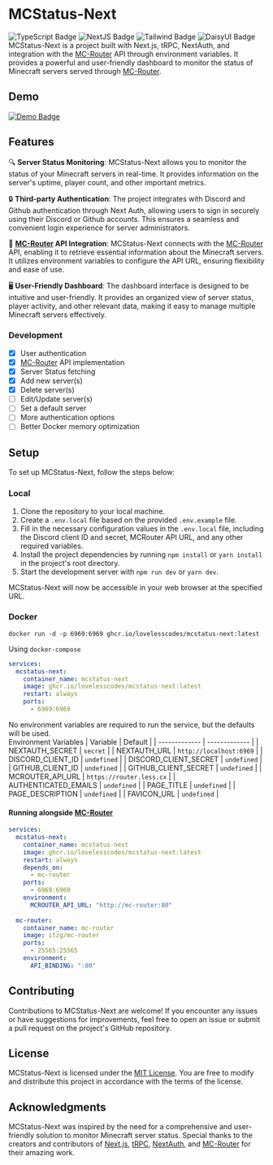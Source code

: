 # MCStatus-Next
![TypeScript Badge](https://img.shields.io/badge/typescript-3178C6?style=for-the-badge&logo=typescript&logoColor=white)
![NextJS Badge](https://img.shields.io/badge/next.js-000000?style=for-the-badge&logo=next.js&logoColor=white)
![Tailwind Badge](https://img.shields.io/badge/tailwind-06B6D4?style=for-the-badge&logo=tailwindcss&logoColor=white)
![DaisyUI Badge](https://img.shields.io/badge/daisyui-5A0EF8?style=for-the-badge&logo=daisyui&logoColor=white)   
MCStatus-Next is a project built with Next.js, tRPC, NextAuth, and integration with the [MC-Router](https://github.com/itzg/mc-router/) API through environment variables. It provides a powerful and user-friendly dashboard to monitor the status of Minecraft servers served through [MC-Router](https://github.com/itzg/mc-router/).    

## Demo
[![Demo Badge](https://img.shields.io/badge/demo_hosted_on-vercel-000000?style=for-the-badge&logo=vercel&logoColor=white)](https://mcstatus-next.vercel.app/)

## Features
🔍 **Server Status Monitoring**: MCStatus-Next allows you to monitor the status of your Minecraft servers in real-time. It provides information on the server's uptime, player count, and other important metrics.

🔒 **Third-party Authentication**: The project integrates with Discord and Github authentication through Next Auth, allowing users to sign in securely using their Discord or Github accounts. This ensures a seamless and convenient login experience for server administrators.

🔌 **[MC-Router](https://github.com/itzg/mc-router/) API Integration**: MCStatus-Next connects with the [MC-Router](https://github.com/itzg/mc-router/) API, enabling it to retrieve essential information about the Minecraft servers. It utilizes environment variables to configure the API URL, ensuring flexibility and ease of use.

🖥️ **User-Friendly Dashboard**: The dashboard interface is designed to be intuitive and user-friendly. It provides an organized view of server status, player activity, and other relevant data, making it easy to manage multiple Minecraft servers effectively.

### Development
- [x] User authentication
- [x] [MC-Router](https://github.com/itzg/mc-router/) API implementation
- [x] Server Status fetching
- [x] Add new server(s)
- [x] Delete server(s)
- [ ] Edit/Update server(s)
- [ ] Set a default server
- [ ] More authentication options
- [ ] Better Docker memory optimization

## Setup
To set up MCStatus-Next, follow the steps below:

### Local
1. Clone the repository to your local machine.
2. Create a `.env.local` file based on the provided `.env.example` file.
3. Fill in the necessary configuration values in the `.env.local` file, including the Discord client ID and secret, MCRouter API URL, and any other required variables.
4. Install the project dependencies by running `npm install` or `yarn install` in the project's root directory.
5. Start the development server with `npm run dev` or `yarn dev`.

MCStatus-Next will now be accessible in your web browser at the specified URL.

### Docker
`docker run -d -p 6969:6969 ghcr.io/lovelesscodes/mcstatus-next:latest`

Using `docker-compose`
```yml
services:
  mcstatus-next:
    container_name: mcstatus-next
    image: ghcr.io/lovelesscodes/mcstatus-next:latest
    restart: always
    ports:
      - 6969:6969
```
No environment variables are required to run the service, but the defaults will be used.   
Environment Variables
| Variable  | Default | 
| ------------- | ------------- |
| NEXTAUTH_SECRET  | `secret` |
| NEXTAUTH_URL     | `http://localhost:6969`  |
| DISCORD_CLIENT_ID | `undefined` |
| DISCORD_CLIENT_SECRET | `undefined` |
| GITHUB_CLIENT_ID | `undefined` |
| GITHUB_CLIENT_SECRET | `undefined` |
| MCROUTER_API_URL | `https://router.less.cx` |
| AUTHENTICATED_EMAILS | `undefined` |
| PAGE_TITLE | `undefined` |
| PAGE_DESCRIPTION | `undefined` |
| FAVICON_URL | `undefined` |

#### Running alongside [MC-Router](https://github.com/itzg/mc-router/)
```yml
services:
  mcstatus-next:
    container_name: mcstatus-next
    image: ghcr.io/lovelesscodes/mcstatus-next:latest
    restart: always
    depends_on:
      - mc-router
    ports:
      - 6969:6969
    environment:
      MCROUTER_API_URL: "http://mc-router:80"
  
  mc-router:
    container_name: mc-router
    image: itzg/mc-router
    ports:
      - 25565:25565
    environment:
      API_BINDING: ":80"
```

## Contributing
Contributions to MCStatus-Next are welcome! If you encounter any issues or have suggestions for improvements, feel free to open an issue or submit a pull request on the project's GitHub repository.

## License
MCStatus-Next is licensed under the [MIT License](LICENSE.md). You are free to modify and distribute this project in accordance with the terms of the license.

## Acknowledgments
MCStatus-Next was inspired by the need for a comprehensive and user-friendly solution to monitor Minecraft server status. Special thanks to the creators and contributors of [Next.js](https://github.com/vercel/next.js), [tRPC](https://github.com/trpc/trpc), [NextAuth](https://github.com/nextauthjs/next-auth), and [MC-Router](https://github.com/itzg/mc-router) for their amazing work.